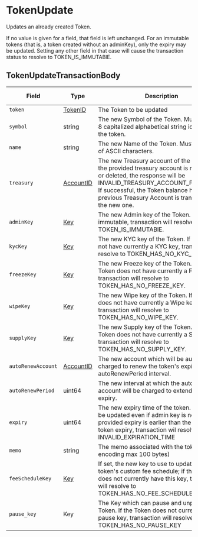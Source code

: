 # TokenUpdate

Updates an already created Token.

If no value is given for a field, that field is left unchanged. For an immutable tokens (that is, a token created without an adminKey), only the expiry may be updated. Setting any other field in that case will cause the transaction status to resolve to TOKEN\_IS\_IMMUTABlE.

## TokenUpdateTransactionBody

| Field              | Type                                     | Description                                                                                                                                                                                                                                                             | Signature Required   |
| ------------------ | ---------------------------------------- | ----------------------------------------------------------------------------------------------------------------------------------------------------------------------------------------------------------------------------------------------------------------------- | -------------------- |
| `token`            | [TokenID](../basic-types/tokenid.md)     | The Token to be updated                                                                                                                                                                                                                                                 | N/A                  |
| `symbol`           | string                                   | The new Symbol of the Token. Must be UTF-8 capitalized alphabetical string identifying the token.                                                                                                                                                                       | N/A                  |
| `name`             | string                                   | The new Name of the Token. Must be a string of ASCII characters.                                                                                                                                                                                                        | N/A                  |
| `treasury`         | [AccountID](../basic-types/accountid.md) | The new Treasury account of the Token. If the provided treasury account is not existing or deleted, the response will be INVALID\_TREASURY\_ACCOUNT\_FOR\_TOKEN. If successful, the Token balance held in the previous Treasury Account is transferred to the new one.  | If updated, required |
| `adminKey`         | [Key](../basic-types/key.md)             | The new Admin key of the Token. If Token is immutable, transaction will resolve to TOKEN\_IS\_IMMUTABlE.                                                                                                                                                                | If updated, required |
| `kycKey`           | [Key](../basic-types/key.md)             | The new KYC key of the Token. If Token does not have currently a KYC key, transaction will resolve to TOKEN\_HAS\_NO\_KYC\_KEY.                                                                                                                                         | If updated, required |
| `freezeKey`        | [Key](../basic-types/key.md)             | The new Freeze key of the Token. If the Token does not have currently a Freeze key, transaction will resolve to TOKEN\_HAS\_NO\_FREEZE\_KEY.                                                                                                                            | If updated, required |
| `wipeKey`          | [Key](../basic-types/key.md)             | The new Wipe key of the Token. If the Token does not have currently a Wipe key, transaction will resolve to TOKEN\_HAS\_NO\_WIPE\_KEY.                                                                                                                                  | If updated, required |
| `supplyKey`        | [Key](../basic-types/key.md)             | The new Supply key of the Token. If the Token does not have currently a Supply key, transaction will resolve to TOKEN\_HAS\_NO\_SUPPLY\_KEY.                                                                                                                            | If updated, required |
| `autoRenewAccount` | [AccountID](../basic-types/accountid.md) | The new account which will be automatically charged to renew the token's expiration, at autoRenewPeriod interval.                                                                                                                                                       | N/A                  |
| `autoRenewPeriod`  | uint64                                   | The new interval at which the auto-renew account will be charged to extend the token's expiry.                                                                                                                                                                          | N/A                  |
| `expiry`           | uint64                                   | The new expiry time of the token. Expiry can be updated even if admin key is not set. If the provided expiry is earlier than the current token expiry, transaction wil resolve to INVALID\_EXPIRATION\_TIME                                                             | N/A                  |
| `memo`             | string                                   | The memo associated with the token (UTF-8 encoding max 100 bytes)                                                                                                                                                                                                       | N/A                  |
| `feeScheduleKey`   | [Key](../basic-types/key.md)             | If set, the new key to use to update the token's custom fee schedule; if the token does not currently have this key, transaction will resolve to TOKEN\_HAS\_NO\_FEE\_SCHEDULE\_KEY                                                                                     | N/A                  |
| `pause_key`        | Key                                      | The Key which can pause and unpause the Token. If the Token does not currently have a pause key, transaction will resolve to TOKEN\_HAS\_NO\_PAUSE\_KEY                                                                                                                 | N/A                  |

